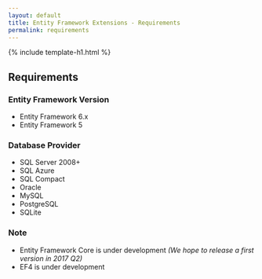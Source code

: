 ```yaml
---
layout: default
title: Entity Framework Extensions - Requirements
permalink: requirements
---
```


{% include template-h1.html %}

## Requirements

### Entity Framework Version

- Entity Framework 6.x
- Entity Framework 5

### Database Provider

- SQL Server 2008+
- SQL Azure
- SQL Compact
- Oracle
- MySQL
- PostgreSQL
- SQLite

### Note

- Entity Framework Core is under development _(We hope to release a first version in 2017 Q2)_
- EF4 is under development
